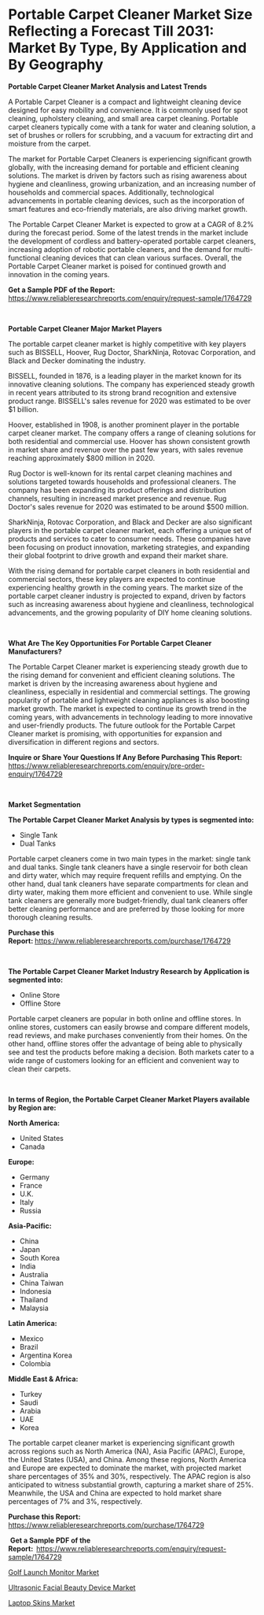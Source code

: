 <p><h1>Portable Carpet Cleaner Market Size Reflecting a Forecast Till 2031: Market By Type, By Application and By Geography</h1></p><p><strong>Portable Carpet Cleaner Market Analysis and Latest Trends</strong></p>
<p><p>A Portable Carpet Cleaner is a compact and lightweight cleaning device designed for easy mobility and convenience. It is commonly used for spot cleaning, upholstery cleaning, and small area carpet cleaning. Portable carpet cleaners typically come with a tank for water and cleaning solution, a set of brushes or rollers for scrubbing, and a vacuum for extracting dirt and moisture from the carpet.</p><p>The market for Portable Carpet Cleaners is experiencing significant growth globally, with the increasing demand for portable and efficient cleaning solutions. The market is driven by factors such as rising awareness about hygiene and cleanliness, growing urbanization, and an increasing number of households and commercial spaces. Additionally, technological advancements in portable cleaning devices, such as the incorporation of smart features and eco-friendly materials, are also driving market growth.</p><p>The Portable Carpet Cleaner Market is expected to grow at a CAGR of 8.2% during the forecast period. Some of the latest trends in the market include the development of cordless and battery-operated portable carpet cleaners, increasing adoption of robotic portable cleaners, and the demand for multi-functional cleaning devices that can clean various surfaces. Overall, the Portable Carpet Cleaner market is poised for continued growth and innovation in the coming years.</p></p>
<p><strong>Get a Sample PDF of the Report:&nbsp;</strong> <a href="https://www.reliableresearchreports.com/enquiry/request-sample/1764729">https://www.reliableresearchreports.com/enquiry/request-sample/1764729</a></p>
<p>&nbsp;</p>
<p><strong>Portable Carpet Cleaner Major Market Players</strong></p>
<p><p>The portable carpet cleaner market is highly competitive with key players such as BISSELL, Hoover, Rug Doctor, SharkNinja, Rotovac Corporation, and Black and Decker dominating the industry. </p><p>BISSELL, founded in 1876, is a leading player in the market known for its innovative cleaning solutions. The company has experienced steady growth in recent years attributed to its strong brand recognition and extensive product range. BISSELL's sales revenue for 2020 was estimated to be over $1 billion.</p><p>Hoover, established in 1908, is another prominent player in the portable carpet cleaner market. The company offers a range of cleaning solutions for both residential and commercial use. Hoover has shown consistent growth in market share and revenue over the past few years, with sales revenue reaching approximately $800 million in 2020.</p><p>Rug Doctor is well-known for its rental carpet cleaning machines and solutions targeted towards households and professional cleaners. The company has been expanding its product offerings and distribution channels, resulting in increased market presence and revenue. Rug Doctor's sales revenue for 2020 was estimated to be around $500 million.</p><p>SharkNinja, Rotovac Corporation, and Black and Decker are also significant players in the portable carpet cleaner market, each offering a unique set of products and services to cater to consumer needs. These companies have been focusing on product innovation, marketing strategies, and expanding their global footprint to drive growth and expand their market share.</p><p>With the rising demand for portable carpet cleaners in both residential and commercial sectors, these key players are expected to continue experiencing healthy growth in the coming years. The market size of the portable carpet cleaner industry is projected to expand, driven by factors such as increasing awareness about hygiene and cleanliness, technological advancements, and the growing popularity of DIY home cleaning solutions.</p></p>
<p>&nbsp;</p>
<p><strong>What Are The Key Opportunities For Portable Carpet Cleaner Manufacturers?</strong></p>
<p><p>The Portable Carpet Cleaner market is experiencing steady growth due to the rising demand for convenient and efficient cleaning solutions. The market is driven by the increasing awareness about hygiene and cleanliness, especially in residential and commercial settings. The growing popularity of portable and lightweight cleaning appliances is also boosting market growth. The market is expected to continue its growth trend in the coming years, with advancements in technology leading to more innovative and user-friendly products. The future outlook for the Portable Carpet Cleaner market is promising, with opportunities for expansion and diversification in different regions and sectors.</p></p>
<p><strong>Inquire or Share Your Questions If Any Before Purchasing This Report:</strong> <a href="https://www.reliableresearchreports.com/enquiry/pre-order-enquiry/1764729">https://www.reliableresearchreports.com/enquiry/pre-order-enquiry/1764729</a></p>
<p>&nbsp;</p>
<p><strong>Market Segmentation</strong></p>
<p><strong>The Portable Carpet Cleaner Market Analysis by types is segmented into:</strong></p>
<p><ul><li>Single Tank</li><li>Dual Tanks</li></ul></p>
<p><p>Portable carpet cleaners come in two main types in the market: single tank and dual tanks. Single tank cleaners have a single reservoir for both clean and dirty water, which may require frequent refills and emptying. On the other hand, dual tank cleaners have separate compartments for clean and dirty water, making them more efficient and convenient to use. While single tank cleaners are generally more budget-friendly, dual tank cleaners offer better cleaning performance and are preferred by those looking for more thorough cleaning results.</p></p>
<p><strong>Purchase this Report:&nbsp;</strong><a href="https://www.reliableresearchreports.com/purchase/1764729">https://www.reliableresearchreports.com/purchase/1764729</a></p>
<p>&nbsp;</p>
<p><strong>The Portable Carpet Cleaner Market Industry Research by Application is segmented into:</strong></p>
<p><ul><li>Online Store</li><li>Offline Store</li></ul></p>
<p><p>Portable carpet cleaners are popular in both online and offline stores. In online stores, customers can easily browse and compare different models, read reviews, and make purchases conveniently from their homes. On the other hand, offline stores offer the advantage of being able to physically see and test the products before making a decision. Both markets cater to a wide range of customers looking for an efficient and convenient way to clean their carpets.</p></p>
<p>&nbsp;</p>
<p><strong>In terms of Region, the Portable Carpet Cleaner Market Players available by Region are:</strong></p>
<p>
    <p> <strong> North America: </strong>
        <ul>
            <li>United States</li>
            <li>Canada</li>
        </ul>
        </p> 
    <p> <strong> Europe: </strong>
        <ul>
            <li>Germany</li>
            <li>France</li>
            <li>U.K.</li>
            <li>Italy</li>
            <li>Russia</li>
        </ul>
        </p> 
    <p> <strong> Asia-Pacific: </strong>
        <ul>
            <li>China</li>
            <li>Japan</li>
            <li>South Korea</li>
            <li>India</li>
            <li>Australia</li>
            <li>China Taiwan</li>
            <li>Indonesia</li>
            <li>Thailand</li>
            <li>Malaysia</li>
        </ul>
        </p> 
    <p> <strong> Latin America: </strong>
        <ul>
            <li>Mexico</li>
            <li>Brazil</li>
            <li>Argentina Korea</li>
            <li>Colombia</li>
        </ul>
        </p> 
    <p> <strong> Middle East & Africa: </strong>
        <ul>
            <li>Turkey</li>
            <li>Saudi</li>
            <li>Arabia</li>
            <li>UAE</li>
            <li>Korea</li>
        </ul>
    </p>
    </p>
<p><p>The portable carpet cleaner market is experiencing significant growth across regions such as North America (NA), Asia Pacific (APAC), Europe, the United States (USA), and China. Among these regions, North America and Europe are expected to dominate the market, with projected market share percentages of 35% and 30%, respectively. The APAC region is also anticipated to witness substantial growth, capturing a market share of 25%. Meanwhile, the USA and China are expected to hold market share percentages of 7% and 3%, respectively.</p></p>
<p><strong>Purchase this Report: </strong><a href="https://www.reliableresearchreports.com/purchase/1764729">https://www.reliableresearchreports.com/purchase/1764729</a></p>
<p>&nbsp;<strong>Get a Sample PDF of the Report:&nbsp;&nbsp;</strong><a href="https://www.reliableresearchreports.com/enquiry/request-sample/1764729">https://www.reliableresearchreports.com/enquiry/request-sample/1764729</a></p>
<p><strong></strong></p>
<p><p><a href="https://github.com/nicoletavirag/Market-Research-Report-List-2/blob/main/golf-launch-monitor-market.md">Golf Launch Monitor Market</a></p><p><a href="https://github.com/redneck06/Market-Research-Report-List-2/blob/main/ultrasonic-facial-beauty-device-market.md">Ultrasonic Facial Beauty Device Market</a></p><p><a href="https://github.com/mauripalmi/Market-Research-Report-List-2/blob/main/laptop-skins-market.md">Laptop Skins Market</a></p></p>